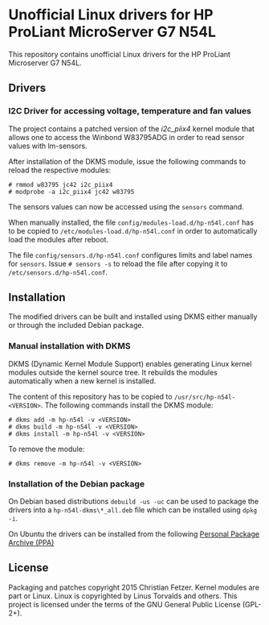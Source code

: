 # Unofficial Linux drivers for HP ProLiant MicroServer G7 N54L

This repository contains unofficial Linux drivers for the HP ProLiant
Microserver G7 N54L.

## Drivers

### I2C Driver for accessing voltage, temperature and fan values

The project contains a patched version of the *i2c_piix4* kernel module
that allows one to access the Winbond W83795ADG in order to read sensor
values with lm-sensors.

After installation of the DKMS module, issue the following commands to reload
the respective modules:

    # rmmod w83795 jc42 i2c_piix4
    # modprobe -a i2c_piix4 jc42 w83795

The sensors values can now be accessed using the `sensors` command.

When manually installed, the file `config/modules-load.d/hp-n54l.conf` has to
be copied to `/etc/modules-load.d/hp-n54l.conf` in order to automatically load
the modules after reboot.

The file `config/sensors.d/hp-n54l.conf` configures limits and label names for
`sensors`. Issue `# sensors -s` to reload the file after copying it to
`/etc/sensors.d/hp-n54l.conf`.

## Installation

The modified drivers can be built and installed using DKMS either
manually or through the included Debian package.

### Manual installation with DKMS

DKMS (Dynamic Kernel Module Support) enables generating Linux kernel modules
outside the kernel source tree. It rebuilds the modules automatically
when a new kernel is installed.

The content of this repository has to be copied to
`/usr/src/hp-n54l-<VERSION>`. The following commands install the DKMS
module:

    # dkms add -m hp-n54l -v <VERSION>
    # dkms build -m hp-n54l -v <VERSION>
    # dkms install -m hp-n54l -v <VERSION>

To remove the module:

    # dkms remove -m hp-n54l -v <VERSION>

### Installation of the Debian package

On Debian based distributions `debuild -us -uc` can be used to package
the drivers into a `hp-n54l-dkms\*_all.deb` file which can be installed
using `dpkg -i`.

On Ubuntu the drivers can be installed from the following [Personal Package
Archive (PPA)](https://launchpad.net/~fetzer-ch/+archive/ubuntu/hp-n54l)

## License

Packaging and patches copyright 2015 Christian Fetzer. Kernel modules are part
or Linux. Linux is copyrighted by Linus Torvalds and others.
This project is licensed under the terms of the GNU General Public License
(GPL-2+).
